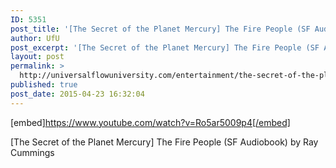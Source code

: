 ```yaml
---
ID: 5351
post_title: '[The Secret of the Planet Mercury] The Fire People (SF Audiobook)'
author: UfU
post_excerpt: '[The Secret of the Planet Mercury] The Fire People (SF Audiobook) by Ray Cummings'
layout: post
permalink: >
  http://universalflowuniversity.com/entertainment/the-secret-of-the-planet-mercury-the-fire-people-sf-audiobook/
published: true
post_date: 2015-04-23 16:32:04
---
```

[embed]https://www.youtube.com/watch?v=Ro5ar5009p4[/embed]<br>
<p>[The Secret of the Planet Mercury] The Fire People (SF Audiobook) by Ray Cummings</p>